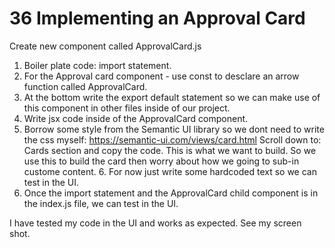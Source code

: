 # 36 Implementing an Approval Card

Create new component called ApprovalCard.js

1. Boiler plate code: import statement.
2. For the Approval card component - use const to desclare an arrow function called ApprovalCard.
3. At the bottom write the export default statement so we can make use of this component in other files inside of our project.
4. Write jsx code inside of the ApprovalCard component.
5. Borrow some style from the Semantic UI library so we dont need to write the css myself: https://semantic-ui.com/views/card.html
   Scroll down to: Cards section and copy the code. This is what we want to build. So we use this to build the card then worry about how we going to sub-in custome content. 6. For now just write some hardcoded text so we can test in the UI.
6. Once the import statement and the ApprovalCard child component is in the index.js file, we can test in the UI.

I have tested my code in the UI and works as expected. See my screen shot.
